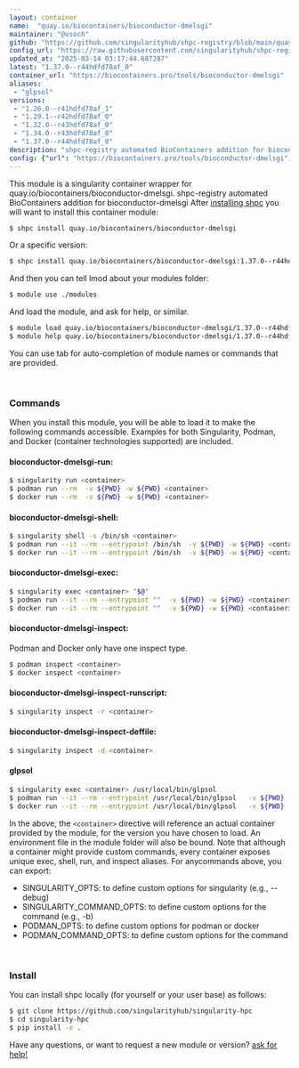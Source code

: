 ```yaml
---
layout: container
name:  "quay.io/biocontainers/bioconductor-dmelsgi"
maintainer: "@vsoch"
github: "https://github.com/singularityhub/shpc-registry/blob/main/quay.io/biocontainers/bioconductor-dmelsgi/container.yaml"
config_url: "https://raw.githubusercontent.com/singularityhub/shpc-registry/main/quay.io/biocontainers/bioconductor-dmelsgi/container.yaml"
updated_at: "2025-03-14 03:17:44.687287"
latest: "1.37.0--r44hdfd78af_0"
container_url: "https://biocontainers.pro/tools/bioconductor-dmelsgi"
aliases:
 - "glpsol"
versions:
 - "1.26.0--r41hdfd78af_1"
 - "1.29.1--r42hdfd78af_0"
 - "1.32.0--r43hdfd78af_0"
 - "1.34.0--r43hdfd78af_0"
 - "1.37.0--r44hdfd78af_0"
description: "shpc-registry automated BioContainers addition for bioconductor-dmelsgi"
config: {"url": "https://biocontainers.pro/tools/bioconductor-dmelsgi", "maintainer": "@vsoch", "description": "shpc-registry automated BioContainers addition for bioconductor-dmelsgi", "latest": {"1.37.0--r44hdfd78af_0": "sha256:13c9dc59fa78e71e3c032a61504a7fd5472fb98b1a0b0ecf839e151ecea909b1"}, "tags": {"1.26.0--r41hdfd78af_1": "sha256:09100acbc06a941981dbdfc404455e793398feb27a0c4b025fd72aae7049f044", "1.29.1--r42hdfd78af_0": "sha256:9df82b739d7a47582f2898c5f4a12e276b89d7b9c556761b9412f034b0fe6f40", "1.32.0--r43hdfd78af_0": "sha256:0ded75289837dc4f24b3e5a1544601e4fde4b7a965b914ae114d60333c96be6d", "1.34.0--r43hdfd78af_0": "sha256:7c877d0ccf508c0e219aaa20a9a7ca3cf33fb69f73455351dde5a49ef0ce8b1e", "1.37.0--r44hdfd78af_0": "sha256:13c9dc59fa78e71e3c032a61504a7fd5472fb98b1a0b0ecf839e151ecea909b1"}, "docker": "quay.io/biocontainers/bioconductor-dmelsgi", "aliases": {"glpsol": "/usr/local/bin/glpsol"}}
---
```


This module is a singularity container wrapper for quay.io/biocontainers/bioconductor-dmelsgi.
shpc-registry automated BioContainers addition for bioconductor-dmelsgi
After [installing shpc](#install) you will want to install this container module:


```bash
$ shpc install quay.io/biocontainers/bioconductor-dmelsgi
```

Or a specific version:

```bash
$ shpc install quay.io/biocontainers/bioconductor-dmelsgi:1.37.0--r44hdfd78af_0
```

And then you can tell lmod about your modules folder:

```bash
$ module use ./modules
```

And load the module, and ask for help, or similar.

```bash
$ module load quay.io/biocontainers/bioconductor-dmelsgi/1.37.0--r44hdfd78af_0
$ module help quay.io/biocontainers/bioconductor-dmelsgi/1.37.0--r44hdfd78af_0
```

You can use tab for auto-completion of module names or commands that are provided.

<br>

### Commands

When you install this module, you will be able to load it to make the following commands accessible.
Examples for both Singularity, Podman, and Docker (container technologies supported) are included.

#### bioconductor-dmelsgi-run:

```bash
$ singularity run <container>
$ podman run --rm  -v ${PWD} -w ${PWD} <container>
$ docker run --rm  -v ${PWD} -w ${PWD} <container>
```

#### bioconductor-dmelsgi-shell:

```bash
$ singularity shell -s /bin/sh <container>
$ podman run --it --rm --entrypoint /bin/sh  -v ${PWD} -w ${PWD} <container>
$ docker run --it --rm --entrypoint /bin/sh  -v ${PWD} -w ${PWD} <container>
```

#### bioconductor-dmelsgi-exec:

```bash
$ singularity exec <container> "$@"
$ podman run --it --rm --entrypoint ""  -v ${PWD} -w ${PWD} <container> "$@"
$ docker run --it --rm --entrypoint ""  -v ${PWD} -w ${PWD} <container> "$@"
```

#### bioconductor-dmelsgi-inspect:

Podman and Docker only have one inspect type.

```bash
$ podman inspect <container>
$ docker inspect <container>
```

#### bioconductor-dmelsgi-inspect-runscript:

```bash
$ singularity inspect -r <container>
```

#### bioconductor-dmelsgi-inspect-deffile:

```bash
$ singularity inspect -d <container>
```


#### glpsol

```bash
$ singularity exec <container> /usr/local/bin/glpsol
$ podman run --it --rm --entrypoint /usr/local/bin/glpsol   -v ${PWD} -w ${PWD} <container> -c " $@"
$ docker run --it --rm --entrypoint /usr/local/bin/glpsol   -v ${PWD} -w ${PWD} <container> -c " $@"
```



In the above, the `<container>` directive will reference an actual container provided
by the module, for the version you have chosen to load. An environment file in the
module folder will also be bound. Note that although a container
might provide custom commands, every container exposes unique exec, shell, run, and
inspect aliases. For anycommands above, you can export:

 - SINGULARITY_OPTS: to define custom options for singularity (e.g., --debug)
 - SINGULARITY_COMMAND_OPTS: to define custom options for the command (e.g., -b)
 - PODMAN_OPTS: to define custom options for podman or docker
 - PODMAN_COMMAND_OPTS: to define custom options for the command

<br>

### Install

You can install shpc locally (for yourself or your user base) as follows:

```bash
$ git clone https://github.com/singularityhub/singularity-hpc
$ cd singularity-hpc
$ pip install -e .
```

Have any questions, or want to request a new module or version? [ask for help!](https://github.com/singularityhub/singularity-hpc/issues)